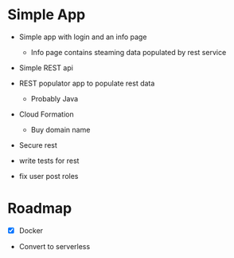 Simple App
==========

- Simple app with login and an info page
    - Info page contains steaming data populated by rest service
- Simple REST api
- REST populator app to populate rest data
    - Probably Java
- Cloud Formation
    - Buy domain name

- Secure rest
- write tests for rest
- fix user post roles

Roadmap
=======

- [x] Docker
- Convert to serverless

